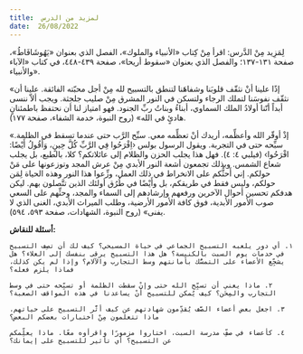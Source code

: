 ```yaml
---
title:  لمزيد من الدرس
date:  26/08/2022
---
```


لِمَزِيد مِنْ الدَّرس: اقرأ مِنْ كِتاب «الأنبياء والملوك»، الفصل الذي بعنوان «يَهُوشَافَاطُ»، صفحة ١٣١-١٣٧؛ والفصل الذي بعنوان «سقوط أريحا»، صفحة ٤٣٩-٤٤٨، في كتاب «الآباء والأنبياء».

«إذًا علينا أنْ نثقّف قلوبَنا وشفاهَنا لتنطق بالتسبيح لله مِنْ أجل محبّته الفائقة‏.‏ علينا أن نثقّف نفوسَنا لتملك الرجاء ولتسكن في النور المشرق مِنْ صليب جلجثة‏.‏ ويجب ألاّ ننسى أبداً أنّنا أولادُ الملك السماوي‏،‏ أبناءُ وبناتُ ربِّ الجنود‏.‏ فهو امتياز لنا أن نحتفظ باطمئنانٍ هادئٍ في الله» (روح النبوة، خدمة الشفاء، صفحة ١٧٧).

«إذْ أوقّر الله وأعظِّمه، أريدك أنْ تعظِّمه معي. سبِّح الرَّب حتى عندما تسقط في الظلمة. سبِّحه حتى في التجربة. ويقول الرسول بولس ‹اِفْرَحُوا فِي الرَّبِّ كُلَّ حِينٍ، وَأَقُولُ أَيْضًا: افْرَحُوا› (فيلبي ٤: ٤). فهل هذا يجلب الحزن والظلام إلى عائلاتكم؟ كلا، بالطبع، بل يجلب شعاع الشمس. وبذلك تجمعون أشعة النور الأبدي مِنْ عرش المجد وتوزعونها على مَنْ حولكم. إني أَحثُّكم على الانخراط في ذلك العمل، وزِّعوا هذا النور وهذه الحياة لِمَن حولكم، وليس فقط في طريقكم، بل وأَيْضًا في طُرُق أولئك الذين تتَّصلون بهم. ليكن هدفكم تحسين أحوال الآخرين ورفعهم وإرشادهم إلى السماء والمجد، وحثِّهم على السعي صوب الأمور الأبدية، فوق كافة الأمور الأرضية، وطلب الميراث الأبدي، الغنى الذي لا يفنى» (روح النبوة، الشهادات، صفحة ٥٩٣، ٥٩٤).

**أسئلة للنقاش:**

`١. أي دور يلعبه التسبيح الجماعي في حياة المسيحي؟ كيف لك أن تصِف التسبيح في خدمات يوم السبت بالكنيسة؟ هل هذا التسبيح يرقى بنفسك إلى العلاء؟ هل يشجِّع الأعضاء على التمسُّك بأمانتهم وسط التجارب والآلام؟ وإذا لم يكن كذلك، فماذا يلزم فعله؟`

`٢. ماذا يعني أن تسبِّح الله حتى وإنْ سقطت الظلمة أو تسبِّحه حتى في وسط التجارب والمِحَن؟ كيف يُمكن للتسبيح أنْ يساعدنا في هذه المواقف الصعبة؟`

`٣. اجعل بعض أعضاء الصَّف يُقدِّمون شهادتهم عن كيف أثَّر التسبيح على حياتهم. ماذا تتعلمون مِنْ اختبارات بعضكم البعض؟`

`٤. كأعضاء في صفِّ مدرسة السبت، اختاروا مزمورًا واقرأوه معًا. ماذا يعلِّمكم عن التسبيح؟ أي تأثير للتسبيح على إيمانك؟`